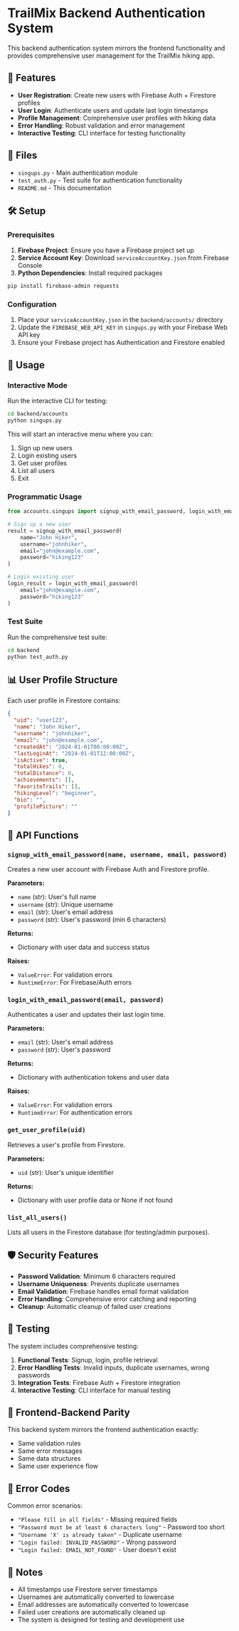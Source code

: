 # TrailMix Backend Authentication System

This backend authentication system mirrors the frontend functionality and provides comprehensive user management for the TrailMix hiking app.

## 🚀 Features

- **User Registration**: Create new users with Firebase Auth + Firestore profiles
- **User Login**: Authenticate users and update last login timestamps
- **Profile Management**: Comprehensive user profiles with hiking data
- **Error Handling**: Robust validation and error management
- **Interactive Testing**: CLI interface for testing functionality

## 📁 Files

- `singups.py` - Main authentication module
- `test_auth.py` - Test suite for authentication functionality
- `README.md` - This documentation

## 🛠️ Setup

### Prerequisites

1. **Firebase Project**: Ensure you have a Firebase project set up
2. **Service Account Key**: Download `serviceAccountKey.json` from Firebase Console
3. **Python Dependencies**: Install required packages

```bash
pip install firebase-admin requests
```

### Configuration

1. Place your `serviceAccountKey.json` in the `backend/accounts/` directory
2. Update the `FIREBASE_WEB_API_KEY` in `singups.py` with your Firebase Web API key
3. Ensure your Firebase project has Authentication and Firestore enabled

## 🎯 Usage

### Interactive Mode

Run the interactive CLI for testing:

```bash
cd backend/accounts
python singups.py
```

This will start an interactive menu where you can:
1. Sign up new users
2. Login existing users
3. Get user profiles
4. List all users
5. Exit

### Programmatic Usage

```python
from accounts.singups import signup_with_email_password, login_with_email_password

# Sign up a new user
result = signup_with_email_password(
    name="John Hiker",
    username="johnhiker", 
    email="john@example.com",
    password="hiking123"
)

# Login existing user
login_result = login_with_email_password(
    email="john@example.com",
    password="hiking123"
)
```

### Test Suite

Run the comprehensive test suite:

```bash
cd backend
python test_auth.py
```

## 📊 User Profile Structure

Each user profile in Firestore contains:

```json
{
  "uid": "user123",
  "name": "John Hiker",
  "username": "johnhiker",
  "email": "john@example.com",
  "createdAt": "2024-01-01T00:00:00Z",
  "lastLoginAt": "2024-01-01T12:00:00Z",
  "isActive": true,
  "totalHikes": 0,
  "totalDistance": 0,
  "achievements": [],
  "favoriteTrails": [],
  "hikingLevel": "beginner",
  "bio": "",
  "profilePicture": ""
}
```

## 🔧 API Functions

### `signup_with_email_password(name, username, email, password)`

Creates a new user account with Firebase Auth and Firestore profile.

**Parameters:**
- `name` (str): User's full name
- `username` (str): Unique username
- `email` (str): User's email address
- `password` (str): User's password (min 6 characters)

**Returns:**
- Dictionary with user data and success status

**Raises:**
- `ValueError`: For validation errors
- `RuntimeError`: For Firebase/Auth errors

### `login_with_email_password(email, password)`

Authenticates a user and updates their last login time.

**Parameters:**
- `email` (str): User's email address
- `password` (str): User's password

**Returns:**
- Dictionary with authentication tokens and user data

**Raises:**
- `ValueError`: For validation errors
- `RuntimeError`: For authentication errors

### `get_user_profile(uid)`

Retrieves a user's profile from Firestore.

**Parameters:**
- `uid` (str): User's unique identifier

**Returns:**
- Dictionary with user profile data or None if not found

### `list_all_users()`

Lists all users in the Firestore database (for testing/admin purposes).

## 🛡️ Security Features

- **Password Validation**: Minimum 6 characters required
- **Username Uniqueness**: Prevents duplicate usernames
- **Email Validation**: Firebase handles email format validation
- **Error Handling**: Comprehensive error catching and reporting
- **Cleanup**: Automatic cleanup of failed user creations

## 🧪 Testing

The system includes comprehensive testing:

1. **Functional Tests**: Signup, login, profile retrieval
2. **Error Handling Tests**: Invalid inputs, duplicate usernames, wrong passwords
3. **Integration Tests**: Firebase Auth + Firestore integration
4. **Interactive Testing**: CLI interface for manual testing

## 🔄 Frontend-Backend Parity

This backend system mirrors the frontend authentication exactly:

- Same validation rules
- Same error messages
- Same data structures
- Same user experience flow

## 🚨 Error Codes

Common error scenarios:

- `"Please fill in all fields"` - Missing required fields
- `"Password must be at least 6 characters long"` - Password too short
- `"Username 'X' is already taken"` - Duplicate username
- `"Login failed: INVALID_PASSWORD"` - Wrong password
- `"Login failed: EMAIL_NOT_FOUND"` - User doesn't exist

## 📝 Notes

- All timestamps use Firestore server timestamps
- Usernames are automatically converted to lowercase
- Email addresses are automatically converted to lowercase
- Failed user creations are automatically cleaned up
- The system is designed for testing and development use
